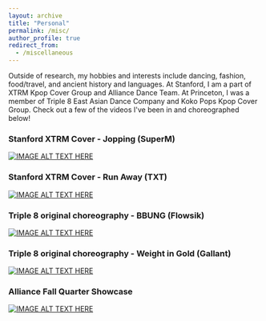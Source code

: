 ```yaml
---
layout: archive
title: "Personal"
permalink: /misc/
author_profile: true
redirect_from:
  - /miscellaneous
---
```


Outside of research, my hobbies and interests include dancing, fashion, food/travel, and ancient history and languages. At Stanford, I am a part of XTRM Kpop Cover Group and Alliance Dance Team. At Princeton, I was a member of Triple 8 East Asian Dance Company and Koko Pops Kpop Cover Group. Check out a few of the videos I've been in and choreographed below!


### Stanford XTRM Cover - Jopping (SuperM)
[![IMAGE ALT TEXT HERE](https://img.youtube.com/vi/oBamQxGTIL0/0.jpg)](https://www.youtube.com/watch?v=oBamQxGTIL0)

### Stanford XTRM Cover - Run Away (TXT)
[![IMAGE ALT TEXT HERE](https://img.youtube.com/vi/EAx51qN3B8A/0.jpg)](https://www.youtube.com/watch?v=EAx51qN3B8A)

### Triple 8 original choreography - BBUNG (Flowsik)
[![IMAGE ALT TEXT HERE](https://img.youtube.com/vi/291e17-lMSo/0.jpg)](https://www.youtube.com/watch?v=291e17-lMSo)

### Triple 8 original choreography - Weight in Gold (Gallant)
[![IMAGE ALT TEXT HERE](https://img.youtube.com/vi/Rkv7MI4ClKk/0.jpg)](https://www.youtube.com/watch?v=Rkv7MI4ClKk)

### Alliance Fall Quarter Showcase
[![IMAGE ALT TEXT HERE](https://img.youtube.com/vi/PtZGUQy9LzM/0.jpg)](https://www.youtube.com/watch?v=PtZGUQy9LzM)
